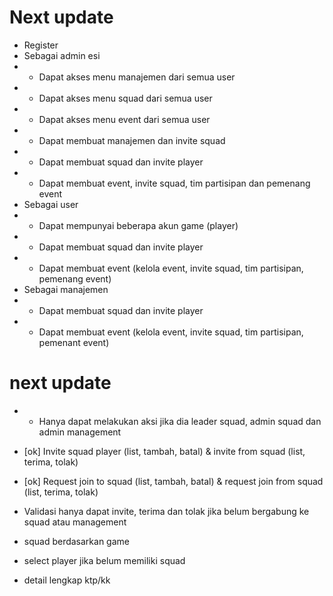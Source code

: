 # Next update

-   Register
-   Sebagai admin esi
-   -   Dapat akses menu manajemen dari semua user
-   -   Dapat akses menu squad dari semua user
-   -   Dapat akses menu event dari semua user
-   -   Dapat membuat manajemen dan invite squad
-   -   Dapat membuat squad dan invite player
-   -   Dapat membuat event, invite squad, tim partisipan dan pemenang event
-   Sebagai user
-   -   Dapat mempunyai beberapa akun game (player)
-   -   Dapat membuat squad dan invite player
-   -   Dapat membuat event (kelola event, invite squad, tim partisipan, pemenang event)
-   Sebagai manajemen
-   -   Dapat membuat squad dan invite player
-   -   Dapat membuat event (kelola event, invite squad, tim partisipan, pemenant event)

# next update
- - Hanya dapat melakukan aksi jika dia leader squad, admin squad dan admin management
- [ok] Invite squad player (list, tambah, batal) & invite from squad (list, terima, tolak)
- [ok] Request join to squad (list, tambah, batal) & request join from squad (list, terima, tolak)
- Validasi hanya dapat invite, terima dan tolak jika belum bergabung ke squad atau management

- squad berdasarkan game
- select player jika belum memiliki squad
- detail lengkap ktp/kk